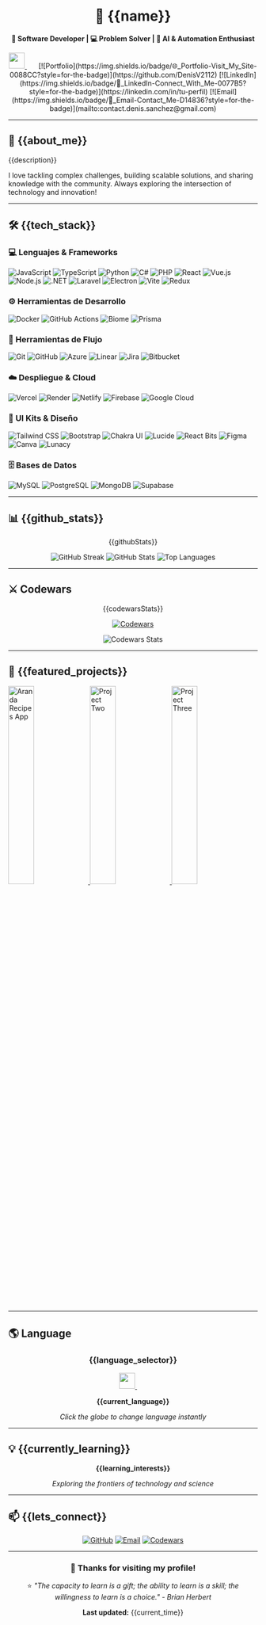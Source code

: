 <!-- Header -->
<div align="center">

# 👋 {{name}}

**🚀 Software Developer | 💻 Problem Solver | 🎯 AI & Automation Enthusiast**

<a href="https://custom-github-overview.vercel.app/selector.html" alt="Change language">
  <img width="32px" src="https://img.icons8.com/color/48/000000/globe.png"/>
</a>
&#8287;&#8287;&#8287;&#8287;&#8287;
[![Portfolio](https://img.shields.io/badge/🌐_Portfolio-Visit_My_Site-0088CC?style=for-the-badge)](https://github.com/DenisV2112)
[![LinkedIn](https://img.shields.io/badge/💼_LinkedIn-Connect_With_Me-0077B5?style=for-the-badge)](https://linkedin.com/in/tu-perfil)
[![Email](https://img.shields.io/badge/📧_Email-Contact_Me-D14836?style=for-the-badge)](mailto:contact.denis.sanchez@gmail.com)

</div>

---

## 🎯 {{about_me}}

{{description}}

I love tackling complex challenges, building scalable solutions, and sharing knowledge with the community. Always exploring the intersection of technology and innovation!

---

## 🛠️ {{tech_stack}}

### **💻 Lenguajes & Frameworks**
![JavaScript](https://img.shields.io/badge/JavaScript-F7DF1E?style=for-the-badge&logo=javascript&logoColor=black)
![TypeScript](https://img.shields.io/badge/TypeScript-007ACC?style=for-the-badge&logo=typescript&logoColor=white)
![Python](https://img.shields.io/badge/Python-3776AB?style=for-the-badge&logo=python&logoColor=white)
![C#](https://img.shields.io/badge/C%23-239120?style=for-the-badge&logo=c-sharp&logoColor=white)
![PHP](https://img.shields.io/badge/PHP-777BB4?style=for-the-badge&logo=php&logoColor=white)
![React](https://img.shields.io/badge/React-20232A?style=for-the-badge&logo=react&logoColor=61DAFB)
![Vue.js](https://img.shields.io/badge/Vue.js-35495E?style=for-the-badge&logo=vuedotjs&logoColor=4FC08D)
![Node.js](https://img.shields.io/badge/Node.js-339933?style=for-the-badge&logo=nodedotjs&logoColor=white)
![.NET](https://img.shields.io/badge/.NET-512BD4?style=for-the-badge&logo=dotnet&logoColor=white)
![Laravel](https://img.shields.io/badge/Laravel-FF2D20?style=for-the-badge&logo=laravel&logoColor=white)
![Electron](https://img.shields.io/badge/Electron-47848F?style=for-the-badge&logo=electron&logoColor=white)
![Vite](https://img.shields.io/badge/Vite-646CFF?style=for-the-badge&logo=vite&logoColor=white)
![Redux](https://img.shields.io/badge/Redux-764ABC?style=for-the-badge&logo=redux&logoColor=white)

### **⚙️ Herramientas de Desarrollo**
![Docker](https://img.shields.io/badge/Docker-2496ED?style=for-the-badge&logo=docker&logoColor=white)
![GitHub Actions](https://img.shields.io/badge/GitHub_Actions-2088FF?style=for-the-badge&logo=github-actions&logoColor=white)
![Biome](https://img.shields.io/badge/Biome-60A5FA?style=for-the-badge&logo=biome&logoColor=white)
![Prisma](https://img.shields.io/badge/Prisma-2D3748?style=for-the-badge&logo=prisma&logoColor=white)

### **🔧 Herramientas de Flujo**
![Git](https://img.shields.io/badge/Git-F05032?style=for-the-badge&logo=git&logoColor=white)
![GitHub](https://img.shields.io/badge/GitHub-181717?style=for-the-badge&logo=github&logoColor=white)
![Azure](https://img.shields.io/badge/Azure-0078D4?style=for-the-badge&logo=microsoft-azure&logoColor=white)
![Linear](https://img.shields.io/badge/Linear-5E6AD2?style=for-the-badge&logo=linear&logoColor=white)
![Jira](https://img.shields.io/badge/Jira-0052CC?style=for-the-badge&logo=jira&logoColor=white)
![Bitbucket](https://img.shields.io/badge/Bitbucket-0052CC?style=for-the-badge&logo=bitbucket&logoColor=white)

### **☁️ Despliegue & Cloud**
![Vercel](https://img.shields.io/badge/Vercel-000000?style=for-the-badge&logo=vercel&logoColor=white)
![Render](https://img.shields.io/badge/Render-46E3B7?style=for-the-badge&logo=render&logoColor=white)
![Netlify](https://img.shields.io/badge/Netlify-00C7B7?style=for-the-badge&logo=netlify&logoColor=white)
![Firebase](https://img.shields.io/badge/Firebase-FFCA28?style=for-the-badge&logo=firebase&logoColor=black)
![Google Cloud](https://img.shields.io/badge/Google_Cloud-4285F4?style=for-the-badge&logo=google-cloud&logoColor=white)

### **🎨 UI Kits & Diseño**
![Tailwind CSS](https://img.shields.io/badge/Tailwind_CSS-38B2AC?style=for-the-badge&logo=tailwind-css&logoColor=white)
![Bootstrap](https://img.shields.io/badge/Bootstrap-7952B3?style=for-the-badge&logo=bootstrap&logoColor=white)
![Chakra UI](https://img.shields.io/badge/Chakra_UI-319795?style=for-the-badge&logo=chakra-ui&logoColor=white)
![Lucide](https://img.shields.io/badge/Lucide-FF6B35?style=for-the-badge&logo=lucide&logoColor=white)
![React Bits](https://img.shields.io/badge/React_Bits-61DAFB?style=for-the-badge&logo=react&logoColor=white)
![Figma](https://img.shields.io/badge/Figma-F24E1E?style=for-the-badge&logo=figma&logoColor=white)
![Canva](https://img.shields.io/badge/Canva-00C4CC?style=for-the-badge&logo=canva&logoColor=white)
![Lunacy](https://img.shields.io/badge/Lunacy-179DFF?style=for-the-badge&logo=lunacy&logoColor=white)

### **🗄️ Bases de Datos**
![MySQL](https://img.shields.io/badge/MySQL-4479A1?style=for-the-badge&logo=mysql&logoColor=white)
![PostgreSQL](https://img.shields.io/badge/PostgreSQL-336791?style=for-the-badge&logo=postgresql&logoColor=white)
![MongoDB](https://img.shields.io/badge/MongoDB-47A248?style=for-the-badge&logo=mongodb&logoColor=white)
![Supabase](https://img.shields.io/badge/Supabase-3ECF8E?style=for-the-badge&logo=supabase&logoColor=white)

---

## 📊 {{github_stats}}

<div align="center">

{{githubStats}}

![GitHub Streak](https://github-readme-streak-stats.herokuapp.com/?user=DenisV2112&theme=radical&date_format=M%20j%5B%2C%20Y%5D&ring=ff3068&fire=ff3068&sideNums=ff3068)
![GitHub Stats](https://github-readme-stats.vercel.app/api?username=DenisV2112&theme=radical&sideNums=ff3068)
![Top Languages](https://github-readme-stats.vercel.app/api/top-langs/?username=DenisV2112&layout=compact&theme=radical&hide_border=true)

</div>

---

## ⚔️ Codewars

<div align="center">

{{codewarsStats}}

[![Codewars](https://www.codewars.com/users/DenisV2103/badges/large)](https://www.codewars.com/users/DenisV2103)

![Codewars Stats](https://github-readme-codewars-stats.herokuapp.com/api/?username=DenisV2103&theme=radical&hide_border=true)

</div>

---

## 🚀 {{featured_projects}}

<p align="left">
  <a href="https://github.com/DenisV2112/Aranda-Recipes-app">
    <img width="32%" src="https://denvercoder1-github-readme-stats.vercel.app/api/pin/?username=DenisV2112&repo=Aranda-Recipes-app&hide_border=true&bg_color=1F222E&title_color=F85D7F&icon_color=F8D866&theme=react&show_icons=false" alt="Aranda Recipes App">
  </a>
  <a href="https://github.com/DenisV2112">
    <img width="32%" src="https://denvercoder1-github-readme-stats.vercel.app/api/pin/?username=DenisV2112&repo=your-repo&hide_border=true&bg_color=1F222E&title_color=F85D7F&icon_color=F8D866&theme=react&show_icons=false" alt="Project Two">
  </a>
  <a href="https://github.com/DenisV2112">
    <img width="32%" src="https://denvercoder1-github-readme-stats.vercel.app/api/pin/?username=DenisV2112&repo=your-repo&hide_border=true&bg_color=1F222E&title_color=F85D7F&icon_color=F8D866&theme=react&show_icons=false" alt="Project Three">
  </a>
</p>

---

## 🌎 Language

<div align="center">

### {{language_selector}}

<a href="https://custom-github-overview.vercel.app/selector.html" alt="Change language">
  <img width="32px" src="https://img.icons8.com/color/48/000000/globe.png"/>
</a>
&#8287;&#8287;&#8287;&#8287;&#8287;

**{{current_language}}**

*Click the globe to change language instantly*

</div>

---

## 💡 {{currently_learning}}

<div align="center">

**{{learning_interests}}**

*Exploring the frontiers of technology and science*

</div>

---

## 📫 {{lets_connect}}

<div align="center">

[![GitHub](https://img.shields.io/badge/GitHub-100000?style=for-the-badge&logo=github&logoColor=white)](https://github.com/DenisV2112)
[![Email](https://img.shields.io/badge/Email-D14836?style=for-the-badge&logo=gmail&logoColor=white)](mailto:contact.denis.sanchez@gmail.com)
[![Codewars](https://img.shields.io/badge/Codewars-B1361E?style=for-the-badge&logo=codewars&logoColor=white)](https://www.codewars.com/users/DenisV2103)

</div>

---

<div align="center">

### 🎉 Thanks for visiting my profile!

⭐ *"The capacity to learn is a gift; the ability to learn is a skill; the willingness to learn is a choice." - Brian Herbert*

**Last updated:** {{current_time}}

</div>
